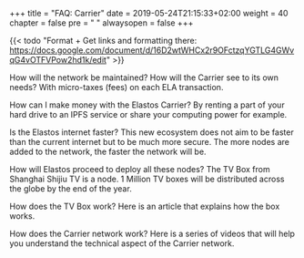 +++
title = "FAQ: Carrier"
date = 2019-05-24T21:15:33+02:00
weight = 40
chapter = false
pre = "<i class='fa ela-page'></i> "
alwaysopen = false
+++ 

{{< todo "Format + Get links and formatting there: https://docs.google.com/document/d/16D2wtWHCx2r9OFctzqYGTLG4GWvqG4vOTFVPow2hd1k/edit" >}}

How will the network be maintained? How will the Carrier see to its own needs?
With micro-taxes (fees) on each ELA transaction.

How can I make money with the Elastos Carrier?
By renting a part of your hard drive to an IPFS service or share your computing power for example.

Is the Elastos internet faster?
This new ecosystem does not aim to be faster than the current internet but to be much more secure. The more nodes are added to the network, the faster the network will be.

How will Elastos proceed to deploy all these nodes?
The TV Box from Shanghai Shijiu TV is a node. 1 Million TV boxes will be distributed across the globe by the end of the year.

How does the TV Box work?
Here is an article that explains how the box works.

How does the Carrier network work?
Here is a series of videos that will help you understand the technical aspect of the Carrier network.
